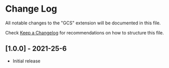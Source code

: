 # Change Log

All notable changes to the "GCS" extension will be documented in this file.

Check [Keep a Changelog](http://keepachangelog.com/) for recommendations on how to structure this file.

## [1.0.0] - 2021-25-6

- Initial release